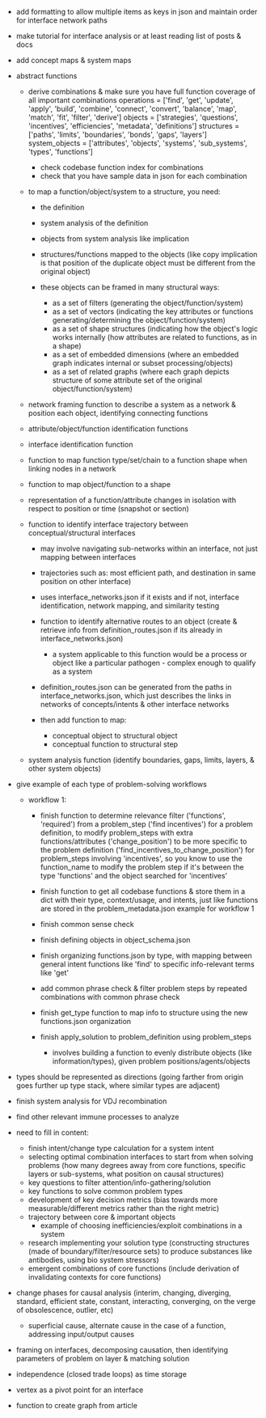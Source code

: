   
  - add formatting to allow multiple items as keys in json and maintain order for interface network paths

  - make tutorial for interface analysis or at least reading list of posts & docs

  - add concept maps & system maps

  - abstract functions

      - derive combinations & make sure you have full function coverage of all important combinations
        operations = ['find', 'get', 'update', 'apply', 'build', 'combine', 'connect', 'convert', 'balance', 'map', 'match', 'fit', 'filter', 'derive']
        objects = ['strategies', 'questions', 'incentives', 'efficiencies', 'metadata', 'definitions']
        structures = ['paths', 'limits', 'boundaries', 'bonds', 'gaps', 'layers']
        system_objects = ['attributes', 'objects', 'systems', 'sub_systems', 'types', 'functions']
        - check codebase function index for combinations
        - check that you have sample data in json for each combination

      - to map a function/object/system to a structure, you need:
        - the definition
        - system analysis of the definition
        - objects from system analysis like implication
        - structures/functions mapped to the objects (like copy implication is that position of the duplicate object must be different from the original object)
        
        - these objects can be framed in many structural ways:
          - as a set of filters (generating the object/function/system)
          - as a set of vectors (indicating the key attributes or functions generating/determining the object/function/system)
          - as a set of shape structures (indicating how the object's logic works internally (how attributes are related to functions, as in a shape)
          - as a set of embedded dimensions (where an embedded graph indicates internal or subset processing/objects)
          - as a set of related graphs (where each graph depicts structure of some attribute set of the original object/function/system)

      - network framing function to describe a system as a network & position each object, identifying connecting functions
      - attribute/object/function identification functions
      - interface identification function
      - function to map function type/set/chain to a function shape when linking nodes in a network
      - function to map object/function to a shape
      - representation of a function/attribute changes in isolation with respect to position or time (snapshot or section)

      - function to identify interface trajectory between conceptual/structural interfaces
        - may involve navigating sub-networks within an interface, not just mapping between interfaces
        - trajectories such as: most efficient path, and destination in same position on other interface)
        - uses interface_networks.json if it exists and if not, interface identification, network mapping, and similarity testing
        - function to identify alternative routes to an object (create & retrieve info from definition_routes.json if its already in interface_networks.json)
          - a system applicable to this function would be a process or object like a particular pathogen - complex enough to qualify as a system
        - definition_routes.json can be generated from the paths in interface_networks.json, which just describes the links in networks of concepts/intents & other interface networks
        
        - then add function to map:
          - conceptual object to structural object
          - conceptual function to structural step
      
      - system analysis function (identify boundaries, gaps, limits, layers, & other system objects)

  - give example of each type of problem-solving workflows

    - workflow 1:
      - finish function to determine relevance filter ('functions', 'required') from a problem_step ('find incentives') for a problem definition, to modify problem_steps with extra functions/attributes ('change_position') to be more specific to the problem definition ('find_incentives_to_change_position') for problem_steps involving 'incentives', so you know to use the function_name to modify the problem step if it's between the type 'functions' and the object searched for 'incentives'

      - finish function to get all codebase functions & store them in a dict with their type, context/usage, and intents, just like functions are stored in the problem_metadata.json example for workflow 1
      - finish common sense check
      - finish defining objects in object_schema.json
      - finish organizing functions.json by type, with mapping between general intent functions like 'find' to specific info-relevant terms like 'get'
      - add common phrase check & filter problem steps by repeated combinations with common phrase check
      - finish get_type function to map info to structure using the new functions.json organization
      - finish apply_solution to problem_definition using problem_steps
        - involves building a function to evenly distribute objects (like information/types), given problem positions/agents/objects
      
  - types should be represented as directions (going farther from origin goes further up type stack, where similar types are adjacent)
  - finish system analysis for VDJ recombination 
  - find other relevant immune processes to analyze

  - need to fill in content:
    - finish intent/change type calculation for a system intent
    - selecting optimal combination interfaces to start from when solving problems 
      (how many degrees away from core functions, specific layers or sub-systems, what position on causal structures)
    - key questions to filter attention/info-gathering/solution
    - key functions to solve common problem types
    - development of key decision metrics (bias towards more measurable/different metrics rather than the right metric)
    - trajectory between core & important objects
        - example of choosing inefficiencies/exploit combinations in a system
    - research implementing your solution type (constructing structures (made of boundary/filter/resource sets) to produce substances like antibodies, using bio system stressors)
    - emergent combinations of core functions (include derivation of invalidating contexts for core functions)

  - change phases for causal analysis (interim, changing, diverging, standard, efficient state, constant, interacting, converging, on the verge of obsolescence, outlier, etc)
    - superficial cause, alternate cause in the case of a function, addressing input/output causes
  - framing on interfaces, decomposing causation, then identifying parameters of problem on layer & matching solution
  - independence (closed trade loops) as time storage
  - vertex as a pivot point for an interface

  - function to create graph from article